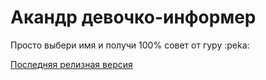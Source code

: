 # Акандр девочко-информер

Просто выбери имя и получи 100% совет от гуру :peka:

[Последняя релизная версия](https://github.com/mrerro/AkandrGirlsInfo/releases/latest)
